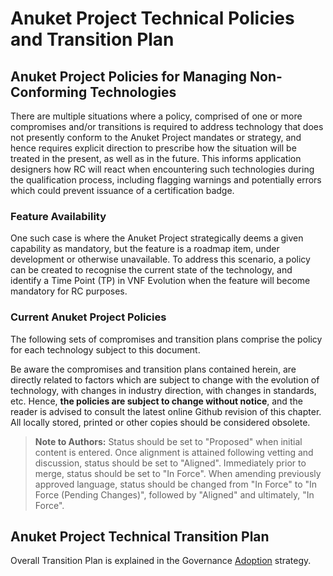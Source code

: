 # Anuket Project Technical Policies and Transition Plan

## Anuket Project Policies for Managing Non-Conforming Technologies

There are multiple situations where a policy, comprised of one or more compromises and/or transitions is required to address technology that does not presently conform to the Anuket Project mandates or strategy, and hence requires explicit direction to prescribe how the situation will be treated in the present, as well as in the future. This informs application designers how RC will react when encountering such technologies during the qualification process, including flagging warnings and potentially errors which could prevent issuance of a certification badge. 

### Feature Availability

One such case is where the Anuket Project strategically deems a given capability as mandatory, but the feature is a roadmap item, under development or otherwise unavailable. To address this scenario, a policy can be created to recognise the current state of the technology, and identify a Time Point (TP) in VNF Evolution when the feature will become mandatory for RC purposes.

### Current Anuket Project Policies

The following sets of compromises and transition plans comprise the policy for each technology subject to this document.

Be aware the compromises and transition plans contained herein, are directly related to factors which are subject to change with the evolution of technology, with changes in industry direction, with changes in standards, etc. Hence, **the policies are subject to change without notice**, and the reader is advised to consult the latest online Github revision of this chapter. All locally stored, printed or other copies should be considered obsolete.

> **Note to Authors:** Status should be set to "Proposed" when initial content is entered. Once alignment is attained following vetting and discussion, status should be set to "Aligned". Immediately prior to merge, status should be set to "In Force". When amending previously approved language, status should be changed from "In Force" to "In Force (Pending Changes)", followed by "Aligned" and ultimately, "In Force".

## Anuket Project Technical Transition Plan

Overall Transition Plan is explained in the Governance [Adoption](../gov/chapters/chapter09.md#9.3) strategy.
